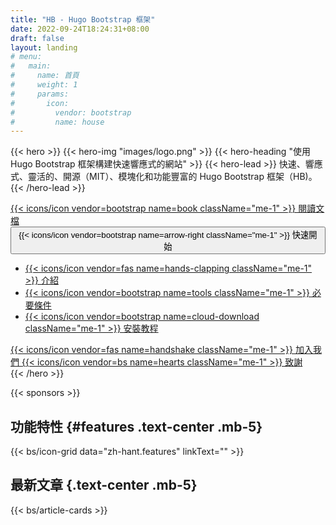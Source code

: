 ```yaml
---
title: "HB - Hugo Bootstrap 框架"
date: 2022-09-24T18:24:31+08:00
draft: false
layout: landing
# menu:
#   main:
#     name: 首頁
#     weight: 1
#     params:
#       icon:
#         vendor: bootstrap
#         name: house
---
```


{{< hero >}}
{{< hero-img "images/logo.png" >}}
{{< hero-heading "使用 Hugo Bootstrap 框架構建快速響應式的網站" >}}
{{< hero-lead >}}
快速、響應式、靈活的、開源（MIT）、模塊化和功能豐富的 Hugo Bootstrap 框架（HB)。
{{< /hero-lead >}}

<div class="mt-4 d-flex align-items-center justify-content-center flex-wrap">
  <a class="btn btn-lg btn-primary fw-semibold mb-2 py-3 mx-2" href="{{< relref `docs` >}}">
    {{< icons/icon vendor=bootstrap name=book className="me-1" >}} 閱讀文檔
  </a>
  <div class="btn-group btn-group-lg">
    <button type="button" class="btn btn-success dropdown-toggle fw-semibold mb-2 py-3 mx-2" data-bs-toggle="dropdown" aria-expanded="false">
      {{< icons/icon vendor=bootstrap name=arrow-right className="me-1" >}} 快速開始
    </button>
    <ul class="dropdown-menu">
      <li>
        <a class="dropdown-item" href="{{< relref `docs/getting-started/introduction` >}}">
          {{< icons/icon vendor=fas name=hands-clapping className="me-1" >}} 介紹
        </a>
      </li>
      <li>
        <a class="dropdown-item" href="{{< relref `docs/getting-started/prerequisites` >}}">
          {{< icons/icon vendor=bootstrap name=tools className="me-1" >}} 必要條件
        </a>
      </li>
      <li>
        <a class="dropdown-item" href="{{< relref `docs/getting-started/installation` >}}">
          {{< icons/icon vendor=bootstrap name=cloud-download className="me-1" >}} 安裝教程
        </a>
      </li>
    </ul>
  </div>
  <a class="btn btn-lg btn-outline-primary fw-semibold mb-2 py-3 mx-2" href="{{< relref `docs/join-us` >}}">
    {{< icons/icon vendor=fas name=handshake className="me-1" >}} 加入我們
  </a>
  <a class="btn btn-lg btn-outline-danger fw-semibold mb-2 py-3 mx-2" href="{{< relref `thanks` >}}">
    {{< icons/icon vendor=bs name=hearts className="me-1" >}} 致謝
  </a>
</div>
{{< /hero >}}

{{< sponsors >}}

## 功能特性 {#features .text-center .mb-5}

{{< bs/icon-grid  data="zh-hant.features" linkText="" >}}

## 最新文章 {.text-center .mb-5}

{{< bs/article-cards >}}
